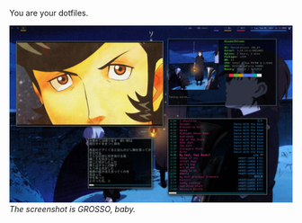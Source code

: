 You are your dotfiles.


![The screenshot is GROSSO, baby.](pic.png)
*The screenshot is GROSSO, baby.*
